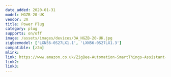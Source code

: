 ```yaml
---
date_added: 2020-01-31
model: HGZB-20-UK
vendor: 3A 
title: Power Plug
category: plug
supports: on/off
image: /assets/images/devices/3A_HGZB-20-UK.jpg
zigbeemodel: ['LXN56-0S27LX1.1', 'LXN56-0S27LX1.3']
compatible: [z2m]
mlink: 
link: https://www.amazon.co.uk/ZigBee-Automation-SmartThings-Assistant-Control/dp/B07GSNJWPN
link2: 
link3: 
---
```

